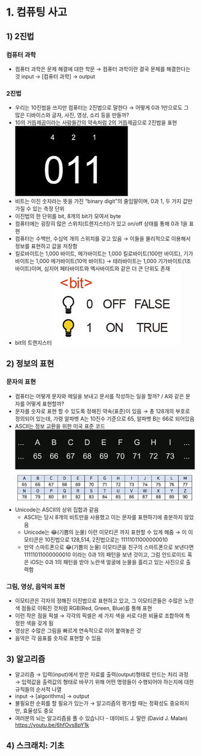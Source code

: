 # 1. 컴퓨팅 사고

## 1) 2진법

### **컴퓨터 과학**

- 컴퓨터 과학은 문제 해결에 대한 학문 → 컴퓨터 과학이란 결국 문제를 해결한다는 것
  input → [컴퓨터 과학] → output

### 2진법

- 우리는 10진법을 쓰지만 컴퓨터는 2진법으로 말한다 → 어떻게 0과 1만으로도 그 많은 디바이스와 글자, 사진, 영상, 소리 등을 만들까?
- 10의 거듭제곱이라는 사람들간의 약속처럼 2의 거듭제곱으로 2진법을 표현
  ![Untitled](../assets/bab7285a4417.png)
- 비트는 이진 숫자라는 뜻을 가진 “binary digit”의 줄임말이며, 0과 1, 두 가지 값만 가질 수 있는 측정 단위
- 이진법의 한 단위를 bit, 8개의 bit가 모여서 byte
- 컴퓨터에는 굉장히 많은 스위치(트렌지스터)가 있고 on/off 상태를 통해 0과 1을 표현
- 컴퓨터는 수백만, 수십억 개의 스위치를 갖고 있음 → 이들을 물리적으로 이용해서 정보를 표현하고 값을 저장함
- 킬로바이트는 1,000 바이트, 메가바이트는 1,000 킬로바이트(100만 바이트), 기가바이트는 1,000 메가바이트(10억 바이트) → 테라바이트는 1,000 기가바이트(1조 바이트)이며, 심지어 페타바이트와 엑사바이트와 같은 더 큰 단위도 존재
- bit의 트랜지스터
  ![Untitled](../assets/7f2098f4b1d8.png)

## 2) 정보의 표현

### 문자의 표현

- 컴퓨터는 어떻게 문자와 메일을 보내고 문서를 작성하는 일을 할까? / A와 같은 문자를 어떻게 표현할까?
- 문자를 숫자로 표현 할 수 있도록 정해진 약속(표준)이 있음 → 총 128개의 부호로 정의되어 있는데, 가령 알파벳 A는 10진수 기준으로 65, 알파벳 B는 66로 되어있음
- ASCII는 정보 교환을 위한 미국 표준 코드
  ![Untitled](../assets/32c7d911189c.png)
  ![Untitled](../assets/b492784c8b33.png)
- Unicode는 ASCII의 상위 집합과 같음
  - ASCII는 당시 8개의 비트만을 사용했고 이는 문자를 표현하기에 충분하지 않았음
  - Unicode는 😂(기쁨의 눈물) 이런 이모티콘 까지 표현할 수 있게 해줌 → 이 이모티콘은 10진법으로 128,514, 2진법으로는 11111011000000010
  - 만약 스마트폰으로 😂(기쁨의 눈물) 이모티콘을 친구의 스마트폰으로 보낸다면 11111011000000010 이라는 0과 1의 패턴을 보낸 것이고, 그럼 안드로이드 혹은 iOS는 0과 1의 패턴을 받아 노란색 얼굴에 눈물을 흘리고 있는 사진으로 출력함

### 그림, 영상, 음악의 표현

- 이모티콘은 각자의 정해진 이진법으로 표현하고 있고, 그 이모티콘들은 수많은 노란색 점들로 이뤄진 것처럼 RGB(Red, Green, Blue)를 통해 표현
- 이런 작은 점을 픽셀 → 각각의 픽셀은 세 가지 색을 서로 다른 비율로 조합하여 특정한 색을 갖게 됨
- 영상은 수많은 그림을 빠르게 연속적으로 이어 붙여놓은 것
- 음악은 각 음표를 숫자로 표현할 수 있음

## 3) 알고리즘

- 알고리즘 → 입력(input)에서 받은 자료를 출력(output)형태로 만드는 처리 과정 → 입력값을 출력값의 형태로 바꾸기 위해 어떤 명령들이 수행되어야 하는지에 대한 규칙들의 순서적 나열
- input → [algorithms] → output
- 불필요한 순회를 할 필요가 있는가 → 알고리즘의 평가할 때는 정확성도 중요하지만, 효율성도 중요
- 여러분의 뇌는 알고리즘을 풀 수 있습니다 - 데이비드 J. 말란 (David J. Malan)
  https://youtu.be/6hfOvs8pY1k

## 4) 스크래치: 기초
